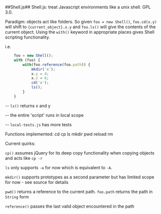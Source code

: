 ##Shell.js##
Shell.js: treat Javascript environments like a unix shell. GPL 3.0.

Paradigm: objects act like folders. So given `foo = new Shell()`, `foo.cd(x.y)` will shift to `{current_object}.x.y` and `foo.ls()` will give the contents of the current object. Using the `with()` keyword in appropriate places gives Shell scripting functionality.

i.e.
```javascript
	foo = new Shell();
    with (foo) {
        with(foo.reference(foo.path)) {
            mkdir('x');
            x.y = 4;
            x.z = 6;
            cd('x');
            ls();
        }
    }
```

-- `ls()` returns x and y

-- the entire 'script' runs in local scope

-- `local-tests.js` has more tests

Functions implemented:
cd  cp  ls  mkdir   pwd reload  rm

Current quirks:

`cp()` assumes jQuery for its deep copy functionality when copying objects and acts like `cp -r`

`ls` only supports `-a` for now which is equivalent to `-A`.

`mkdir()` supports prototypes as a second parameter but has limited scope for now - see source for details

`pwd()` returns a reference to the current path. `foo.path` returns the path in `String` form

`reference()` passes the last valid object encountered in the path